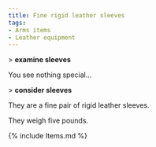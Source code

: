 ```yaml
---
title: Fine rigid leather sleeves
tags:
- Arms items
- Leather equipment
---
```


\> **examine sleeves**

You see nothing special...

\> **consider sleeves**

They are a fine pair of rigid leather sleeves.

They weigh five pounds.

{% include Items.md %}

